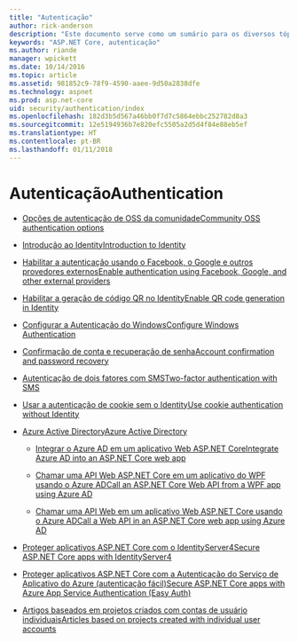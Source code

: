```yaml
---
title: "Autenticação"
author: rick-anderson
description: "Este documento serve como um sumário para os diversos tópicos sobre autenticação do ASP.NET Core."
keywords: "ASP.NET Core, autenticação"
ms.author: riande
manager: wpickett
ms.date: 10/14/2016
ms.topic: article
ms.assetid: 981852c9-78f9-4590-aaee-9d50a2838dfe
ms.technology: aspnet
ms.prod: asp.net-core
uid: security/authentication/index
ms.openlocfilehash: 182d3b5d567a46bb0f7d7c5864ebbc252782d8a3
ms.sourcegitcommit: 12e5194936b7e820efc5505a2d5d4f84e88eb5ef
ms.translationtype: HT
ms.contentlocale: pt-BR
ms.lasthandoff: 01/11/2018
---
```

# <a name="authentication"></a><span data-ttu-id="55d82-104">Autenticação</span><span class="sxs-lookup"><span data-stu-id="55d82-104">Authentication</span></span>

* [<span data-ttu-id="55d82-105">Opções de autenticação de OSS da comunidade</span><span class="sxs-lookup"><span data-stu-id="55d82-105">Community OSS authentication options</span></span>](community.md)

* [<span data-ttu-id="55d82-106">Introdução ao Identity</span><span class="sxs-lookup"><span data-stu-id="55d82-106">Introduction to Identity</span></span>](identity.md)

* [<span data-ttu-id="55d82-107">Habilitar a autenticação usando o Facebook, o Google e outros provedores externos</span><span class="sxs-lookup"><span data-stu-id="55d82-107">Enable authentication using Facebook, Google, and other external providers</span></span>](social/index.md)

* [<span data-ttu-id="55d82-108">Habilitar a geração de código QR no Identity</span><span class="sxs-lookup"><span data-stu-id="55d82-108">Enable QR code generation in Identity</span></span>](identity-enable-qrcodes.md)

* [<span data-ttu-id="55d82-109">Configurar a Autenticação do Windows</span><span class="sxs-lookup"><span data-stu-id="55d82-109">Configure Windows Authentication</span></span>](windowsauth.md)

* [<span data-ttu-id="55d82-110">Confirmação de conta e recuperação de senha</span><span class="sxs-lookup"><span data-stu-id="55d82-110">Account confirmation and password recovery</span></span>](accconfirm.md)

* [<span data-ttu-id="55d82-111">Autenticação de dois fatores com SMS</span><span class="sxs-lookup"><span data-stu-id="55d82-111">Two-factor authentication with SMS</span></span>](2fa.md)

* [<span data-ttu-id="55d82-112">Usar a autenticação de cookie sem o Identity</span><span class="sxs-lookup"><span data-stu-id="55d82-112">Use cookie authentication without Identity</span></span>](cookie.md)

* [<span data-ttu-id="55d82-113">Azure Active Directory</span><span class="sxs-lookup"><span data-stu-id="55d82-113">Azure Active Directory</span></span>](azure-active-directory/index.md)

  * [<span data-ttu-id="55d82-114">Integrar o Azure AD em um aplicativo Web ASP.NET Core</span><span class="sxs-lookup"><span data-stu-id="55d82-114">Integrate Azure AD into an ASP.NET Core web app</span></span>](https://azure.microsoft.com/documentation/samples/active-directory-dotnet-webapp-openidconnect-aspnetcore/)

  * [<span data-ttu-id="55d82-115">Chamar uma API Web ASP.NET Core em um aplicativo do WPF usando o Azure AD</span><span class="sxs-lookup"><span data-stu-id="55d82-115">Call an ASP.NET Core Web API from a WPF app using Azure AD</span></span>](https://azure.microsoft.com/documentation/samples/active-directory-dotnet-native-aspnetcore/)

  * [<span data-ttu-id="55d82-116">Chamar uma API Web em um aplicativo Web ASP.NET Core usando o Azure AD</span><span class="sxs-lookup"><span data-stu-id="55d82-116">Call a Web API in an ASP.NET Core web app using Azure AD</span></span>](https://azure.microsoft.com/documentation/samples/active-directory-dotnet-webapp-webapi-openidconnect-aspnetcore/)

* [<span data-ttu-id="55d82-117">Proteger aplicativos ASP.NET Core com o IdentityServer4</span><span class="sxs-lookup"><span data-stu-id="55d82-117">Secure ASP.NET Core apps with IdentityServer4</span></span>](http://docs.identityserver.io/en/release/)

* [<span data-ttu-id="55d82-118">Proteger aplicativos ASP.NET Core com a Autenticação do Serviço de Aplicativo do Azure (autenticação fácil)</span><span class="sxs-lookup"><span data-stu-id="55d82-118">Secure ASP.NET Core apps with Azure App Service Authentication (Easy Auth)</span></span>](https://docs.microsoft.com/azure/app-service/app-service-authentication-overview)

* [<span data-ttu-id="55d82-119">Artigos baseados em projetos criados com contas de usuário individuais</span><span class="sxs-lookup"><span data-stu-id="55d82-119">Articles based on projects created with individual user accounts</span></span>](xref:security/authentication/individual)